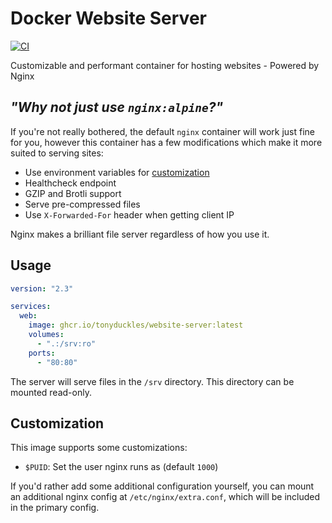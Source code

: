 # Docker Website Server

[![CI](https://github.com/tonyduckles/docker-website-server/actions/workflows/ci.yml/badge.svg)](https://github.com/tonyduckles/docker-website-server/actions/workflows/ci.yml)

Customizable and performant container for hosting websites - Powered by Nginx

## _"Why not just use `nginx:alpine`?"_

If you're not really bothered, the default `nginx` container will work just fine for you, however this container has a few modifications which make it more suited to serving sites:

- Use environment variables for [customization](#customization)
- Healthcheck endpoint
- GZIP and Brotli support
- Serve pre-compressed files
- Use `X-Forwarded-For` header when getting client IP

Nginx makes a brilliant file server regardless of how you use it.

## Usage

```yml
version: "2.3"

services:
  web:
    image: ghcr.io/tonyduckles/website-server:latest
    volumes:
      - ".:/srv:ro"
    ports:
      - "80:80"
```

The server will serve files in the `/srv` directory. This directory can be mounted read-only.


## Customization

This image supports some customizations:

- `$PUID`: Set the user nginx runs as (default `1000`)

If you'd rather add some additional configuration yourself, you can mount an additional nginx config at `/etc/nginx/extra.conf`, which will be included in the primary config.
